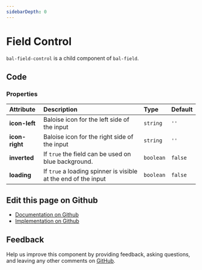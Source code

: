 ```yaml
---
sidebarDepth: 0
---
```



# Field Control

`bal-field-control` is a child component of `bal-field`.




<ClientOnly><docs-component-tabs></docs-component-tabs></ClientOnly>

<!-- docs:child of bal-field -->


## Code



### Properties


| Attribute      | Description                                                    | Type      | Default |
| :------------- | :------------------------------------------------------------- | :-------- | :------ |
| **icon-left**  | Baloise icon for the left side of the input                    | `string`  | `''`    |
| **icon-right** | Baloise icon for the right side of the input                   | `string`  | `''`    |
| **inverted**   | If `true` the field can be used on blue background.            | `boolean` | `false` |
| **loading**    | If `true` a loading spinner is visible at the end of the input | `boolean` | `false` |




## Edit this page on Github

* [Documentation on Github](https://github.com/baloise/design-system/blob/master/docs/src/components/components/bal-field-control.md)
* [Implementation on Github](https://github.com/baloise/design-system/blob/master/packages/components/src/components/bal-field-control)

## Feedback

Help us improve this component by providing feedback, asking questions, and leaving any other comments on [GitHub](https://github.com/baloise/design-system/issues/new).

